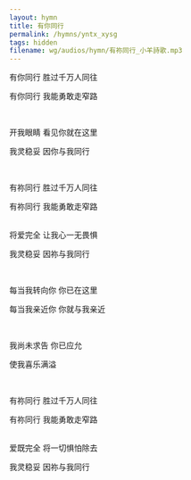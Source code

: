 ```yaml
---
layout: hymn
title: 有你同行
permalink: /hymns/yntx_xysg
tags: hidden
filename: wg/audios/hymn/有祢同行_小羊詩歌.mp3
---
```


有你同行 胜过千万人同往

有你同行 我能勇敢走窄路

<br>

开我眼睛 看见你就在这里

我灵稳妥 因你与我同行

<br>

有祢同行 胜过千万人同往

有祢同行 我能勇敢走窄路

<br>将爱完全 让我心一无畏惧

我灵稳妥 因祢与我同行

<br>

每当我转向你 你已在这里

每当我亲近你 你就与我亲近

<br>

我尚未求告  你已应允

使我喜乐满溢

<br>

有祢同行 胜过千万人同往

有祢同行 我能勇敢走窄路

<br>爱既完全 将一切惧怕除去

我灵稳妥 因祢与我同行

<br><br>